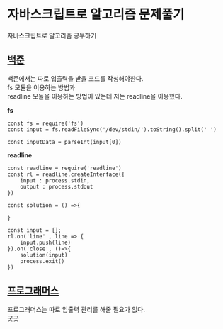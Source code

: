 # 자바스크립트로 알고리즘 문제풀기

자바스크립트로 알고리즘 공부하기  

## [백준](https://github.com/vpdls1511/javascript-algoritm/tree/master/baekjoonn/)
백준에서는 따로 입출력을 받을 코드를 작성해야한다.  
fs 모듈을 이용하는 방법과  
readline 모듈을 이용하는 방법이 있는데 저는 readline을 이용했다.

**fs**  
```
const fs = require('fs')
const input = fs.readFileSync('/dev/stdin/').toString().split(' ')

const inputData = parseInt(input[0])
```

**readline**

```
const readline = require('readline')
const rl = readline.createInterface({
    input : process.stdin,
    output : process.stdout
})

const solution = () =>{

}

const input = [];
rl.on('line' , line => {
    input.push(line)
}).on('close', ()=>{
    solution(input)
    process.exit()
})
```

## [프로그래머스](https://github.com/vpdls1511/javascript-algoritm/tree/master/programmers/)
프로그래머스는 따로 입출력 관리를 해줄 필요가 없다.  
굿굿
